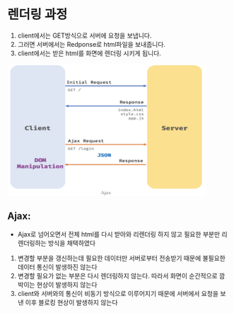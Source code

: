 # 렌더링 과정
1. client에서는 GET방식으로 서버에 요청을 보냅니다.
2. 그러면 서버에서는 Redponse로 html파일을 보내줍니다. 
3. client에서는 받은 html를 화면에 렌더링 시키게 됩니다.

<img src="./../Image/rendering.png" width="450px" height="300px" title="px(픽셀) 크기 설정" alt="RubberDuck"></img>

## Ajax: 
   - Ajax로 넘어오면서 전체 html를 다시 받아와 리렌더링 하지 않고 필요한 부분만 리렌더링하는 방식을 채택하였다

1. 변경할 부분을 갱신하는데 필요한 데이터만 서버로부터 전송받기 때문에 불필요한 데이터 통신이 발생하진 않는다
2. 변경할 필요가 없는 부분은 다시 렌더링하지 않는다. 따라서 화면이 순간적으로 깜박이는 현상이 발생하지 않는다
3. client와 서버와의 통신이 비동기 방식으로 이루어지기 때문에 서버에서 요청을 보낸 이후 블로킹 현상이 발생하지 않는다